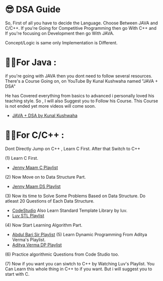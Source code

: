 
# 😎 DSA Guide

So, First of all you have to decide the Language. Choose Between JAVA and C/C++. If you're Going for Competitive Programming then go With C++ and If you're focusing on Development then go With JAVA.

Concept/Logic is same only Implementation is Different.

# 🐱‍🚀For Java :
if you're going with JAVA then you dont need to follow several resources.
There's a Course Going on, on YouTube By Kunal Kushwaha named "JAVA + DSA"

He has Covered everything from basics to advanced i personally loved his teaching style.
So , I will also Suggest you to Follow his Course. This Course is not ended yet more videos will come soon.

- [JAVA + DSA by Kunal Kushwaha](https://youtube.com/playlist?list=PL9gnSGHSqcnr_DxHsP7AW9ftq0AtAyYqJ)

# 🐱‍💻For C/C++ :
Dont Directly Jump on C++ , Learn C First.
After that Switch to C++

(1) Learn C First.

- [Jenny Maam C Playlist](https://www.youtube.com/playlist?list=PLdo5W4Nhv31a8UcMN9-35ghv8qyFWD9_S)

(2) Now Move on to Data Structure Part.
- [Jenny Maam DS Playlist](https://www.youtube.com/playlist?list=PLdo5W4Nhv31bbKJzrsKfMpo_grxuLl8LU)

(3) Now its time to Solve Some Problems Based on Data Structure. Do atleast 20 Questions of Each Data Structure.

- [CodeStudio](https://www.codingninjas.com/codestudio)
  Also Learn Standard Template Library by luv.
- [Luv STL Playlist](https://www.youtube.com/playlist?list=PLauivoElc3gh3RCiQA82MDI-gJfXQQVnn)

(4) Now Start Learning Algorithm Part.
- [Abdul Bari Sir Playlist](https://www.youtube.com/playlist?list=PLDN4rrl48XKpZkf03iYFl-O29szjTrs_O)
(5) Learn Dynamic Programming From Aditya Verma's Playlist.
- [Aditya Verma DP Playlist](https://www.youtube.com/playlist?list=PL_z_8CaSLPWekqhdCPmFohncHwz8TY2Go) 

(6) Practice algorithmic Questions from Code Studio too.

(7) Now if you want you can siwtch to C++ by Watching Luv's Playlist.
You Can Learn this whole thing in C++ to if you want.
But i will suggest you to start with C.
